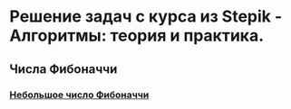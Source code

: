 # Решение задач с курса из Stepik - Алгоритмы: теория и практика.
## Числа Фибоначчи
### [Небольшое число Фибоначчи](fib.py)

